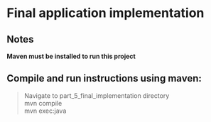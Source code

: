 # Final application implementation

## Notes
**Maven must be installed to run this project**

## Compile and run instructions using maven:
> Navigate to part_5_final_implementation directory   
> mvn compile   
> mvn exec:java  


 